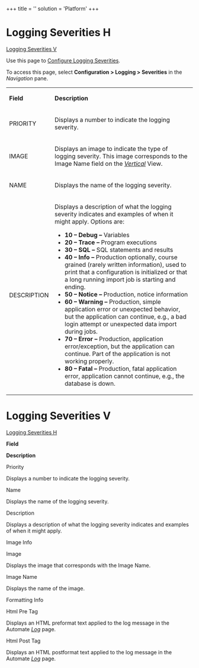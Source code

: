 +++
title = ''
solution = 'Platform'
+++

# <span id="LoggingSeveritiesH"></span> Logging Severities H

[Logging Severities V](#LoggingSeveritiesV)

<div class="use">

Use this page to [Configure Logging
Severities](../Use_Cases/Configure_Logging_Severities.htm).

</div>

To access this page, select **Configuration \> Logging \> Severities**
in the *Navigation* pane.

<table>
<tbody>
<tr class="odd">
<td><p><strong>Field</strong></p></td>
<td><p><strong>Description</strong></p></td>
</tr>
<tr class="even">
<td><p>PRIORITY</p></td>
<td><p>Displays a number to indicate the logging severity.</p></td>
</tr>
<tr class="odd">
<td><p>IMAGE</p></td>
<td><p>Displays an image to indicate the type of logging severity. This image corresponds to the Image Name field on the <em><a href="#LoggingSeveritiesV">Vertical</a></em> View.</p></td>
</tr>
<tr class="even">
<td><p>NAME</p></td>
<td><p>Displays the name of the logging severity.</p></td>
</tr>
<tr class="odd">
<td><p>DESCRIPTION</p></td>
<td><p>Displays a description of what the logging severity indicates and examples of when it might apply. Options are:</p>
<ul>
<li><strong>10 – Debug –</strong> Variables</li>
<li><strong>20 – Trace –</strong> Program executions</li>
<li><strong>30 – SQL –</strong> SQL statements and results</li>
<li><strong>40 – Info –</strong> Production optionally, course grained (rarely written information), used to print that a configuration is initialized or that a long running import job is starting and ending.</li>
<li><strong>50 – Notice –</strong> Production, notice information</li>
<li><strong>60 – Warning –</strong> Production, simple application error or unexpected behavior, but the application can continue, e.g., a bad login attempt or unexpected data import during jobs.</li>
<li><strong>70 – Error –</strong> Production, application error/exception, but the application can continue. Part of the application is not working properly.</li>
<li><strong>80 – Fatal –</strong> Production, fatal application error, application cannot continue, e.g., the database is down.</li>
</ul></td>
</tr>
</tbody>
</table>

# <span id="LoggingSeveritiesV"></span> Logging Severities V

[Logging Severities H](#LoggingSeveritiesH)

**Field**

**Description**

Priority

Displays a number to indicate the logging severity.

Name

Displays the name of the logging severity.

Description

Displays a description of what the logging severity indicates and
examples of when it might apply.

Image Info

Image

Displays the image that corresponds with the Image Name.

Image Name

Displays the name of the image.

Formatting Info

Html Pre Tag

Displays an HTML preformat text applied to the log message in the
Automate *[Log](Log.htm)* page.

Html Post Tag

Displays an HTML postformat text applied to the log message in the
Automate *[Log](Log.htm)* page.
